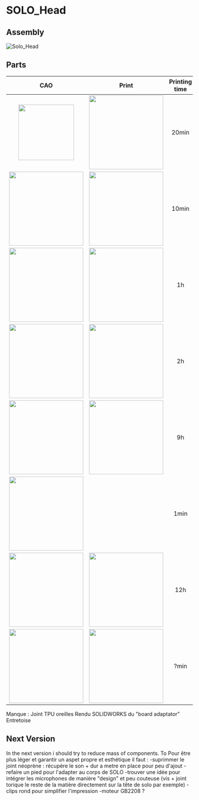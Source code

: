# SOLO_Head

## Assembly
![Solo_Head](https://user-images.githubusercontent.com/103576080/176720313-73ced302-63ae-458b-936b-b461d0995bb6.png)

## Parts
| CAO | Print | Printing time | Name | Filament | Comment |
| :---: | :---: | :---: | :---: | :---: | :---: |
| <img src="https://user-images.githubusercontent.com/103576080/176708863-d3c989e0-e09b-4818-8285-16885a192a5f.png" height="150"/> | <img src="https://user-images.githubusercontent.com/103576080/176705812-a7254afc-4872-4458-ac21-198efc808fad.png" width="200"/> | 20min | Encoder_Adaptator | ABS | No support required |
| <img src="https://user-images.githubusercontent.com/103576080/176709893-309469c7-8986-41b5-afde-0cdcb62d7fd7.png" width="200"/> | <img src="https://user-images.githubusercontent.com/103576080/176702390-0295096c-01e5-4dd1-8b9a-963381cfda66.png" width="200"/> | 10min | Bearing_Locker | ABS | No support required |
| <img src="https://user-images.githubusercontent.com/103576080/176696730-fb618921-d6a5-4322-9be8-9b12c5eb5d93.png" width="200"/> | <img src="https://user-images.githubusercontent.com/103576080/176703383-627a1979-0aec-4796-b0b4-fb14f6463fc0.png" width="200"/> | 1h | Board_Mount | ABS | No support required |
| <img src="https://user-images.githubusercontent.com/103576080/176714035-dad566cd-3d05-4768-a218-9158a1a16e61.png" width="200"/> | <img src="https://user-images.githubusercontent.com/103576080/176714904-20c3242e-bcdb-4bec-a5be-8248f9b6c007.png" width="200"/>| 2h |Encoder_Mount | ABS | 45° touching buildplate supports required (use soluble supports is better) |
| <img src="https://user-images.githubusercontent.com/103576080/176712337-fcb16b7f-a679-4884-b101-5c17ccfe98c8.png" width="200"/> | <img src="https://user-images.githubusercontent.com/103576080/176708058-78d85a6b-77ac-4116-9104-041864b73865.png" width="200"/> | 9h | Head_Top | ABS | 45° touching buildplate supports required (use soluble supports is better) |
| <img src="https://user-images.githubusercontent.com/103576080/176717110-486d1c79-e799-49ab-8438-1ed3e9d7ffc5.png" width="200"/> | | 1min | Head_Joint | Neoprene | made with laser cutter machine |
| <img src="https://user-images.githubusercontent.com/103576080/176712137-3ec55f86-b181-4a0f-926b-d82970593bb2.png" width="200"/> | <img src="https://user-images.githubusercontent.com/103576080/176711980-e22a1324-28d7-4df3-b85b-4aada3c72269.png" width="200"/> | 12h | Head_Bottom | ABS | 45° touching buildplate supports required (use soluble supports is better) |
| <img src="https://user-images.githubusercontent.com/103576080/176712526-d6b4ff95-5b67-4812-afbc-280ccc3a95df.png" width="200"/> |<img src="https://user-images.githubusercontent.com/103576080/176718247-713f9b9c-eabd-4451-8c09-0b96006b3957.png" width="200"/>| ?min |Head_Stand | ABS | No support required but print with soluble support is better |


Manque :
Joint TPU oreilles
Rendu SOLIDWORKS du "board adaptator"
Entretoise

## Next Version
In the next version i should try to reduce mass of components. To
Pour être plus léger et garantir un aspet propre et esthétique il faut :
-suprimmer le joint néoprène : récupère le son + dur a metre en place pour peu d'ajout
-refaire un pied pour l'adapter au corps de SOLO
-trouver une idée pour intégrer les microphones de manière "design" et peu couteuse (vis + joint torique  le reste de la matière directement sur la tête de solo par exemple)
-clips rond pour simplifier l'impression
-moteur GB2208 ?
